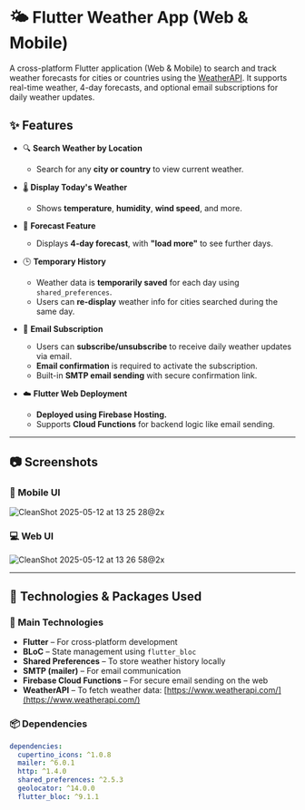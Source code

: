 # 🌤️ Flutter Weather App (Web & Mobile)

A cross-platform Flutter application (Web & Mobile) to search and track weather forecasts for cities or countries using the [WeatherAPI](https://www.weatherapi.com/). It supports real-time weather, 4-day forecasts, and optional email subscriptions for daily weather updates.

## ✨ Features

- 🔍 **Search Weather by Location**
  - Search for any **city or country** to view current weather.
  
- 🌡️ **Display Today's Weather**
  - Shows **temperature**, **humidity**, **wind speed**, and more.

- 📆 **Forecast Feature**
  - Displays **4-day forecast**, with **"load more"** to see further days.

- 🕒 **Temporary History**
  - Weather data is **temporarily saved** for each day using `shared_preferences`.
  - Users can **re-display** weather info for cities searched during the same day.

- 📧 **Email Subscription**
  - Users can **subscribe/unsubscribe** to receive daily weather updates via email.
  - **Email confirmation** is required to activate the subscription.
  - Built-in **SMTP email sending** with secure confirmation link.

- ☁️ **Flutter Web Deployment**
  - **Deployed using Firebase Hosting.**
  - Supports **Cloud Functions** for backend logic like email sending.

---

## 📷 Screenshots

### 📱 Mobile UI  
![CleanShot 2025-05-12 at 13 25 28@2x](https://github.com/user-attachments/assets/2ab51f6b-ed48-4dde-815f-6d9fdc5ac422)

### 💻 Web UI  
![CleanShot 2025-05-12 at 13 26 58@2x](https://github.com/user-attachments/assets/18eb8b3f-df8b-4fd7-b440-be09a665b05c)


---

## 🚀 Technologies & Packages Used

### 🧩 Main Technologies

- **Flutter** – For cross-platform development
- **BLoC** – State management using `flutter_bloc`
- **Shared Preferences** – To store weather history locally
- **SMTP (mailer)** – For email communication
- **Firebase Cloud Functions** – For secure email sending on the web
- **WeatherAPI** – To fetch weather data: [https://www.weatherapi.com/](https://www.weatherapi.com/)

### 📦 Dependencies

```yaml
dependencies:
  cupertino_icons: ^1.0.8
  mailer: ^6.0.1
  http: ^1.4.0
  shared_preferences: ^2.5.3
  geolocator: ^14.0.0
  flutter_bloc: ^9.1.1

